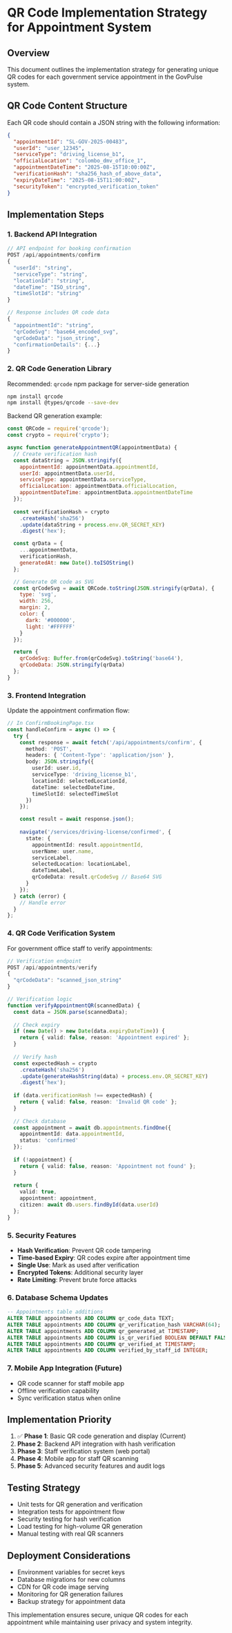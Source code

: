 # QR Code Implementation Strategy for Appointment System

## Overview
This document outlines the implementation strategy for generating unique QR codes for each government service appointment in the GovPulse system.

## QR Code Content Structure
Each QR code should contain a JSON string with the following information:
```json
{
  "appointmentId": "SL-GOV-2025-00483",
  "userId": "user_12345",
  "serviceType": "driving_license_b1",
  "officialLocation": "colombo_dmv_office_1",
  "appointmentDateTime": "2025-08-15T10:00:00Z",
  "verificationHash": "sha256_hash_of_above_data",
  "expiryDateTime": "2025-08-15T11:00:00Z",
  "securityToken": "encrypted_verification_token"
}
```

## Implementation Steps

### 1. Backend API Integration
```typescript
// API endpoint for booking confirmation
POST /api/appointments/confirm
{
  "userId": "string",
  "serviceType": "string", 
  "locationId": "string",
  "dateTime": "ISO_string",
  "timeSlotId": "string"
}

// Response includes QR code data
{
  "appointmentId": "string",
  "qrCodeSvg": "base64_encoded_svg",
  "qrCodeData": "json_string",
  "confirmationDetails": {...}
}
```

### 2. QR Code Generation Library
Recommended: `qrcode` npm package for server-side generation

```bash
npm install qrcode
npm install @types/qrcode --save-dev
```

Backend QR generation example:
```javascript
const QRCode = require('qrcode');
const crypto = require('crypto');

async function generateAppointmentQR(appointmentData) {
  // Create verification hash
  const dataString = JSON.stringify({
    appointmentId: appointmentData.appointmentId,
    userId: appointmentData.userId,
    serviceType: appointmentData.serviceType,
    officialLocation: appointmentData.officialLocation,
    appointmentDateTime: appointmentData.appointmentDateTime
  });
  
  const verificationHash = crypto
    .createHash('sha256')
    .update(dataString + process.env.QR_SECRET_KEY)
    .digest('hex');

  const qrData = {
    ...appointmentData,
    verificationHash,
    generatedAt: new Date().toISOString()
  };

  // Generate QR code as SVG
  const qrCodeSvg = await QRCode.toString(JSON.stringify(qrData), {
    type: 'svg',
    width: 256,
    margin: 2,
    color: {
      dark: '#000000',
      light: '#FFFFFF'
    }
  });

  return {
    qrCodeSvg: Buffer.from(qrCodeSvg).toString('base64'),
    qrCodeData: JSON.stringify(qrData)
  };
}
```

### 3. Frontend Integration
Update the appointment confirmation flow:

```typescript
// In ConfirmBookingPage.tsx
const handleConfirm = async () => {
  try {
    const response = await fetch('/api/appointments/confirm', {
      method: 'POST',
      headers: { 'Content-Type': 'application/json' },
      body: JSON.stringify({
        userId: user.id,
        serviceType: 'driving_license_b1',
        locationId: selectedLocationId,
        dateTime: selectedDateTime,
        timeSlotId: selectedTimeSlot
      })
    });

    const result = await response.json();
    
    navigate('/services/driving-license/confirmed', {
      state: {
        appointmentId: result.appointmentId,
        userName: user.name,
        serviceLabel,
        selectedLocation: locationLabel,
        dateTimeLabel,
        qrCodeData: result.qrCodeSvg // Base64 SVG
      }
    });
  } catch (error) {
    // Handle error
  }
};
```

### 4. QR Code Verification System
For government office staff to verify appointments:

```typescript
// Verification endpoint
POST /api/appointments/verify
{
  "qrCodeData": "scanned_json_string"
}

// Verification logic
function verifyAppointmentQR(scannedData) {
  const data = JSON.parse(scannedData);
  
  // Check expiry
  if (new Date() > new Date(data.expiryDateTime)) {
    return { valid: false, reason: 'Appointment expired' };
  }
  
  // Verify hash
  const expectedHash = crypto
    .createHash('sha256')
    .update(generateHashString(data) + process.env.QR_SECRET_KEY)
    .digest('hex');
    
  if (data.verificationHash !== expectedHash) {
    return { valid: false, reason: 'Invalid QR code' };
  }
  
  // Check database
  const appointment = await db.appointments.findOne({
    appointmentId: data.appointmentId,
    status: 'confirmed'
  });
  
  if (!appointment) {
    return { valid: false, reason: 'Appointment not found' };
  }
  
  return { 
    valid: true, 
    appointment: appointment,
    citizen: await db.users.findById(data.userId)
  };
}
```

### 5. Security Features
- **Hash Verification**: Prevent QR code tampering
- **Time-based Expiry**: QR codes expire after appointment time
- **Single Use**: Mark as used after verification
- **Encrypted Tokens**: Additional security layer
- **Rate Limiting**: Prevent brute force attacks

### 6. Database Schema Updates
```sql
-- Appointments table additions
ALTER TABLE appointments ADD COLUMN qr_code_data TEXT;
ALTER TABLE appointments ADD COLUMN qr_verification_hash VARCHAR(64);
ALTER TABLE appointments ADD COLUMN qr_generated_at TIMESTAMP;
ALTER TABLE appointments ADD COLUMN is_qr_verified BOOLEAN DEFAULT FALSE;
ALTER TABLE appointments ADD COLUMN qr_verified_at TIMESTAMP;
ALTER TABLE appointments ADD COLUMN verified_by_staff_id INTEGER;
```

### 7. Mobile App Integration (Future)
- QR code scanner for staff mobile app
- Offline verification capability
- Sync verification status when online

## Implementation Priority
1. ✅ **Phase 1**: Basic QR code generation and display (Current)
2. **Phase 2**: Backend API integration with hash verification
3. **Phase 3**: Staff verification system (web portal)
4. **Phase 4**: Mobile app for staff QR scanning
5. **Phase 5**: Advanced security features and audit logs

## Testing Strategy
- Unit tests for QR generation and verification
- Integration tests for appointment flow
- Security testing for hash verification
- Load testing for high-volume QR generation
- Manual testing with real QR scanners

## Deployment Considerations
- Environment variables for secret keys
- Database migrations for new columns
- CDN for QR code image serving
- Monitoring for QR generation failures
- Backup strategy for appointment data

This implementation ensures secure, unique QR codes for each appointment while maintaining user privacy and system integrity.
